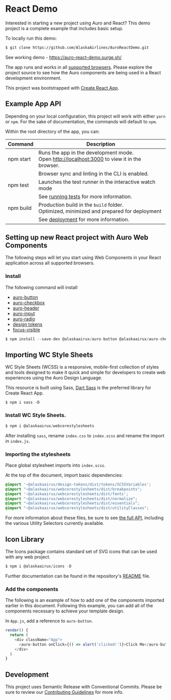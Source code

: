 # React Demo

Interested in starting a new project using Auro and React? This demo project is a complete example that includes basic setup.

To locally run this demo:

```bash
$ git clone https://github.com/AlaskaAirlines/AuroReactDemo.git
```

See working demo - https://auro-react-demo.surge.sh/

The app runs and works in all [supported browsers](http://auro.alaskaair.com/support/browsersSupport). Please explore the project source to see how the Auro components are being used in a React development environment.

This project was bootstrapped with [Create React App](https://github.com/facebook/create-react-app).

## Example App API

Depending on your local configuration, this project will work with either `yarn` or `npm`. For the sake of documentation, the commands will default to `npm`.

Within the root directory of the app, you can:

| Command | Description
|---|---
| npm start | Runs the app in the development mode.<br />Open [http://localhost:3000](http://localhost:3000) to view it in the browser.
||Browser sync and linting in the CLI is enabled.
| npm test | Launches the test runner in the interactive watch mode
|| See [running tests](https://facebook.github.io/create-react-app/docs/running-tests) for more information.
| npm build | Production build in the `build` folder.<br>Optimized, minimized and prepared for deployment
||See [deployment](https://facebook.github.io/create-react-app/docs/deployment) for more information.

## Setting up new React project with Auro Web Components

The following steps will let you start using Web Components in your React application across all supported browsers.

### Install

The following command will install
* [auro-button](http://auro.alaskaair.com/components/auro/button)
* [auro-checkbox](https://auro.alaskaair.com/components/auro/checkbox)
* [auro-header](https://auro.alaskaair.com/components/auro/header)
* [auro-input](https://auro.alaskaair.com/components/auro/input)
* [auro-radio](https://auro.alaskaair.com/components/auro/radio)
* [design tokens](http://auro.alaskaair.com/getting-started/developers/design-tokens)
* [focus-visible](https://github.com/WICG/focus-visible)

```js
$ npm install --save-dev @alaskaairux/auro-button @alaskaairux/auro-checkbox @alaskaairux/auro-header @aurodesignsystem/auro-input @alaskaairux/auro-radio @alaskaairux/design-tokens focus-visible
```

## Importing WC Style Sheets

WC Style Sheets (WCSS) is a responsive, mobile-first collection of styles and tools designed to make it quick and simple for developers to create web experiences using the Auro Design Language.

This resource is built using Sass, [Dart Sass](https://www.npmjs.com/package/sass) is the preferred library for Create React App.

```
$ npm i sass -D
```

### Install WC Style Sheets.

```javascript
$ npm i @alaskaairux/webcorestylesheets
```

After installing `sass`, rename `index.css` to `index.scss` and rename the import in `index.js`.

### Importing the stylesheets

Place global stylesheet imports into `index.scss`.

At the top of the document, import basic dependencies:

```scss
@import '~@alaskaairux/design-tokens/dist/tokens/SCSSVariables';
@import "~@alaskaairux/webcorestylesheets/dist/breakpoints";
@import '~@alaskaairux/webcorestylesheets/dist/fonts';
@import "~@alaskaairux/webcorestylesheets/dist/normalize";
@import "~@alaskaairux/webcorestylesheets/dist/essentials";
@import "~@alaskaairux/webcorestylesheets/dist/utilityClasses";
```

For more information about these files, be sure to see [the full API](https://alaskaairlines.github.io/WebCoreStyleSheets/), including the various Utility Selectors currently available.


## Icon Library

The Icons package contains standard set of SVG icons that can be used with any web project.

```Javascript
$ npm i @alaskaairux/icons -D
```

Further documentation can be found in the repository's [README](https://auro.alaskaair.com/icons/install) file.

### Add the components

The following is an example of how to add one of the components imported earlier in this document. Following this example, you can add all of the components necessary to achieve your template design.

In `App.js`, add a reference to `auro-button`.

```js
render() {
  return (
    <div className="App">
      <auro-button onClick={() => alert('clicked!')}>Click Me</auro-button>
    </div>
  )
}
```

## Development

This project uses Semantic Release with Conventional Commits. Please be sure to review our [Contributing Guidelines](https://auro.alaskaair.com/getting-started/developers/contributing) for more info.

